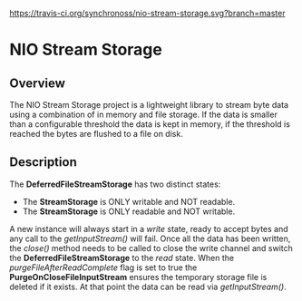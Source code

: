 https://travis-ci.org/synchronoss/nio-stream-storage.svg?branch=master

NIO Stream Storage
=============================

Overview
--------
The NIO Stream Storage project is a lightweight library to stream byte data using a combination of in memory and file storage.
If the data is smaller than a configurable threshold the data is kept in memory, if the threshold is reached the bytes are flushed to a file on disk.

Description
-----------
The **DeferredFileStreamStorage** has two distinct states:

 * The **StreamStorage** is ONLY writable and NOT readable.
 * The **StreamStorage** is ONLY readable and NOT writable.

A new instance will always start in a *write* state, ready to accept bytes and any call to the *getInputStream()* will fail.
Once all the data has been written, the *close()* method needs to be called to close the write channel and switch the **DeferredFileStreamStorage** to the *read* state.
When the *purgeFileAfterReadComplete* flag is set to true the **PurgeOnCloseFileInputStream** ensures the temporary storage file is deleted if it exists.
At that point the data can be read via *getInputStream()*.

